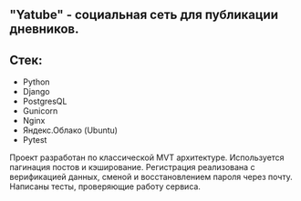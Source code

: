 ## "Yatube" - социальная сеть для публикации дневников.

## Стек: 
- Python
- Django
- PostgresQL
- Gunicorn
- Nginx
- Яндекс.Облако (Ubuntu)
- Pytest

Проект разработан по классической MVT архитектуре. 
Используется пагинация постов и кэширование. 
Регистрация реализована с верификацией данных, сменой и восстановлением пароля через почту. 
Написаны тесты, проверяющие работу сервиса.
